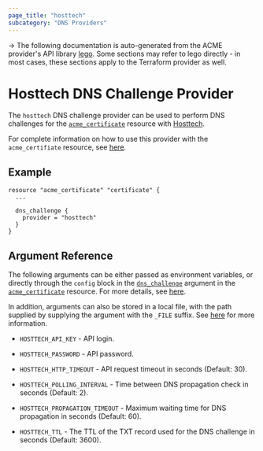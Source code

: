 ```yaml
---
page_title: "hosttech"
subcategory: "DNS Providers"
---
```


-> The following documentation is auto-generated from the ACME
provider's API library [lego](https://go-acme.github.io/lego/).  Some
sections may refer to lego directly - in most cases, these sections
apply to the Terraform provider as well.

# Hosttech DNS Challenge Provider

The `hosttech` DNS challenge provider can be used to perform DNS challenges for
the [`acme_certificate`][resource-acme-certificate] resource with
[Hosttech](https://www.hosttech.eu/).

[resource-acme-certificate]: ../resources/certificate.md

For complete information on how to use this provider with the `acme_certifiate`
resource, see [here][resource-acme-certificate-dns-challenges].

[resource-acme-certificate-dns-challenges]: ../resources/certificate.md#using-dns-challenges

## Example

```hcl
resource "acme_certificate" "certificate" {
  ...

  dns_challenge {
    provider = "hosttech"
  }
}
```
## Argument Reference

The following arguments can be either passed as environment variables, or
directly through the `config` block in the
[`dns_challenge`][resource-acme-certificate-dns-challenge-arg] argument in the
[`acme_certificate`][resource-acme-certificate] resource. For more details, see
[here][resource-acme-certificate-dns-challenges].

[resource-acme-certificate-dns-challenge-arg]: ../resources/certificate.md#dns_challenge

In addition, arguments can also be stored in a local file, with the path
supplied by supplying the argument with the `_FILE` suffix. See
[here][acme-certificate-file-arg-example] for more information.

[acme-certificate-file-arg-example]: ../resources/certificate.md#using-variable-files-for-provider-arguments

* `HOSTTECH_API_KEY` - API login.
* `HOSTTECH_PASSWORD` - API password.

* `HOSTTECH_HTTP_TIMEOUT` - API request timeout in seconds (Default: 30).
* `HOSTTECH_POLLING_INTERVAL` - Time between DNS propagation check in seconds (Default: 2).
* `HOSTTECH_PROPAGATION_TIMEOUT` - Maximum waiting time for DNS propagation in seconds (Default: 60).
* `HOSTTECH_TTL` - The TTL of the TXT record used for the DNS challenge in seconds (Default: 3600).


